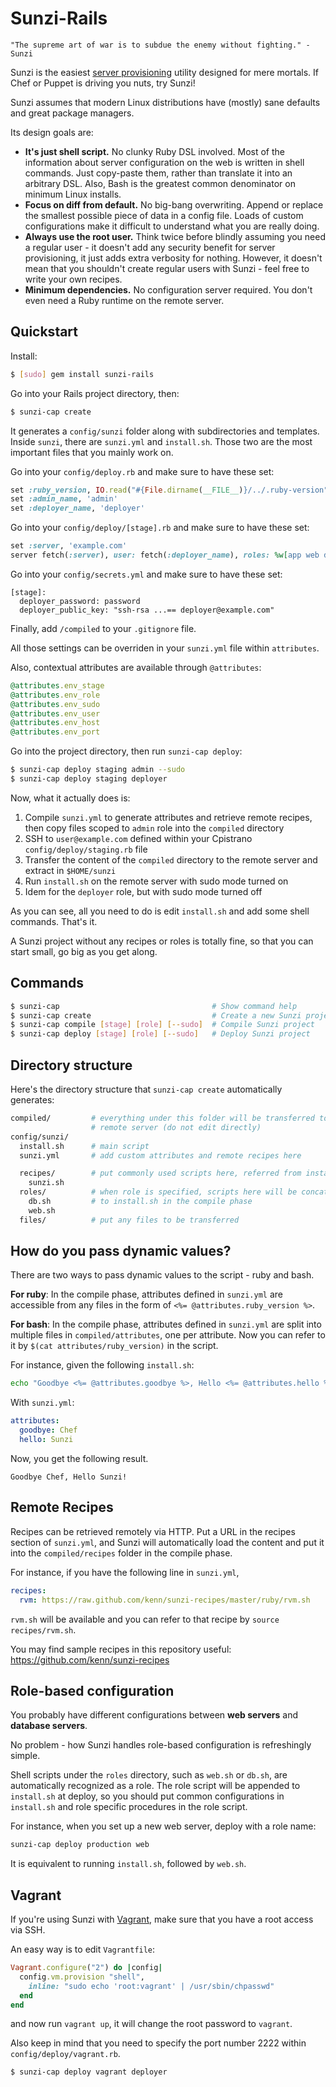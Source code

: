 Sunzi-Rails
===========

```
"The supreme art of war is to subdue the enemy without fighting." - Sunzi
```

Sunzi is the easiest [server provisioning](http://en.wikipedia.org/wiki/Provisioning#Server_provisioning) utility designed for mere mortals. If Chef or Puppet is driving you nuts, try Sunzi!

Sunzi assumes that modern Linux distributions have (mostly) sane defaults and great package managers.

Its design goals are:

* **It's just shell script.** No clunky Ruby DSL involved. Most of the information about server configuration on the web is written in shell commands. Just copy-paste them, rather than translate it into an arbitrary DSL. Also, Bash is the greatest common denominator on minimum Linux installs.
* **Focus on diff from default.** No big-bang overwriting. Append or replace the smallest possible piece of data in a config file. Loads of custom configurations make it difficult to understand what you are really doing.
* **Always use the root user.** Think twice before blindly assuming you need a regular user - it doesn't add any security benefit for server provisioning, it just adds extra verbosity for nothing. However, it doesn't mean that you shouldn't create regular users with Sunzi - feel free to write your own recipes.
* **Minimum dependencies.** No configuration server required. You don't even need a Ruby runtime on the remote server.

Quickstart
----------

Install:

```bash
$ [sudo] gem install sunzi-rails
```

Go into your Rails project directory, then:

```bash
$ sunzi-cap create
```

It generates a `config/sunzi` folder along with subdirectories and templates. Inside `sunzi`, there are `sunzi.yml` and `install.sh`. Those two are the most important files that you mainly work on.

Go into your `config/deploy.rb` and make sure to have these set: 

```ruby
set :ruby_version, IO.read("#{File.dirname(__FILE__)}/../.ruby-version").strip
set :admin_name, 'admin'
set :deployer_name, 'deployer'
```

Go into your `config/deploy/[stage].rb` and make sure to have these set:

```ruby
set :server, 'example.com'
server fetch(:server), user: fetch(:deployer_name), roles: %w[app web db]
```

Go into your `config/secrets.yml` and make sure to have these set:

```
[stage]:
  deployer_password: password
  deployer_public_key: "ssh-rsa ...== deployer@example.com"
```

Finally, add `/compiled` to your `.gitignore` file.

All those settings can be overriden in your `sunzi.yml` file within `attributes`.

Also, contextual attributes are available through `@attributes`:

```ruby
@attributes.env_stage
@attributes.env_role
@attributes.env_sudo
@attributes.env_user
@attributes.env_host
@attributes.env_port
```

Go into the project directory, then run `sunzi-cap deploy`:

```bash
$ sunzi-cap deploy staging admin --sudo
$ sunzi-cap deploy staging deployer
```

Now, what it actually does is:

1. Compile `sunzi.yml` to generate attributes and retrieve remote recipes, then copy files scoped to `admin` role into the `compiled` directory
1. SSH to `user@example.com` defined within your Cpistrano `config/deploy/staging.rb` file
1. Transfer the content of the `compiled` directory to the remote server and extract in `$HOME/sunzi`
1. Run `install.sh` on the remote server with sudo mode turned on
1. Idem for the `deployer` role, but with sudo mode turned off

As you can see, all you need to do is edit `install.sh` and add some shell commands. That's it.

A Sunzi project without any recipes or roles is totally fine, so that you can start small, go big as you get along.

Commands
--------

```bash
$ sunzi-cap                                  # Show command help
$ sunzi-cap create                           # Create a new Sunzi project
$ sunzi-cap compile [stage] [role] [--sudo]  # Compile Sunzi project
$ sunzi-cap deploy [stage] [role] [--sudo]   # Deploy Sunzi project
```

Directory structure
-------------------

Here's the directory structure that `sunzi-cap create` automatically generates:

```bash
compiled/         # everything under this folder will be transferred to the
                  # remote server (do not edit directly)
config/sunzi/
  install.sh      # main script
  sunzi.yml       # add custom attributes and remote recipes here

  recipes/        # put commonly used scripts here, referred from install.sh
    sunzi.sh
  roles/          # when role is specified, scripts here will be concatenated
    db.sh         # to install.sh in the compile phase
    web.sh
  files/          # put any files to be transferred
```

How do you pass dynamic values?
-------------------------------

There are two ways to pass dynamic values to the script - ruby and bash.

**For ruby**: In the compile phase, attributes defined in `sunzi.yml` are accessible from any files in the form of `<%= @attributes.ruby_version %>`.

**For bash**: In the compile phase, attributes defined in `sunzi.yml` are split into multiple files in `compiled/attributes`, one per attribute. Now you can refer to it by `$(cat attributes/ruby_version)` in the script.

For instance, given the following `install.sh`:

```bash
echo "Goodbye <%= @attributes.goodbye %>, Hello <%= @attributes.hello %>!"
```

With `sunzi.yml`:

```yaml
attributes:
  goodbye: Chef
  hello: Sunzi
```

Now, you get the following result.

```
Goodbye Chef, Hello Sunzi!
```

Remote Recipes
--------------

Recipes can be retrieved remotely via HTTP. Put a URL in the recipes section of `sunzi.yml`, and Sunzi will automatically load the content and put it into the `compiled/recipes` folder in the compile phase.

For instance, if you have the following line in `sunzi.yml`,

```yaml
recipes:
  rvm: https://raw.github.com/kenn/sunzi-recipes/master/ruby/rvm.sh
```

`rvm.sh` will be available and you can refer to that recipe by `source recipes/rvm.sh`.

You may find sample recipes in this repository useful: https://github.com/kenn/sunzi-recipes

Role-based configuration
------------------------

You probably have different configurations between **web servers** and **database servers**.

No problem - how Sunzi handles role-based configuration is refreshingly simple.

Shell scripts under the `roles` directory, such as `web.sh` or `db.sh`, are automatically recognized as a role. The role script will be appended to `install.sh` at deploy, so you should put common configurations in `install.sh` and role specific procedures in the role script.

For instance, when you set up a new web server, deploy with a role name:

```bash
sunzi-cap deploy production web
```

It is equivalent to running `install.sh`, followed by `web.sh`.

Vagrant
-------

If you're using Sunzi with [Vagrant](http://vagrantup.com/), make sure that you have a root access via SSH.

An easy way is to edit `Vagrantfile`:

```ruby
Vagrant.configure("2") do |config|
  config.vm.provision "shell",
    inline: "sudo echo 'root:vagrant' | /usr/sbin/chpasswd"
  end
end
```

and now run `vagrant up`, it will change the root password to `vagrant`.

Also keep in mind that you need to specify the port number 2222 within `config/deploy/vagrant.rb`.

```bash
$ sunzi-cap deploy vagrant deployer
```
